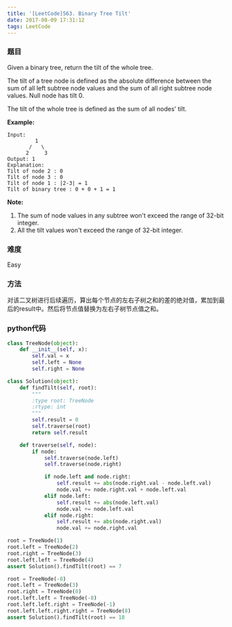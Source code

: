 ```yaml
---
title: '[LeetCode]563. Binary Tree Tilt'
date: 2017-08-09 17:31:12
tags: LeetCode
---
```


### 题目
Given a binary tree, return the tilt of the whole tree.

The tilt of a tree node is defined as the absolute difference between the sum of all left subtree node values and the sum of all right subtree node values. Null node has tilt 0.

The tilt of the whole tree is defined as the sum of all nodes' tilt.

**Example:**
```
Input: 
         1
       /   \
      2     3
Output: 1
Explanation: 
Tilt of node 2 : 0
Tilt of node 3 : 0
Tilt of node 1 : |2-3| = 1
Tilt of binary tree : 0 + 0 + 1 = 1
```
**Note:**
1. The sum of node values in any subtree won't exceed the range of 32-bit integer.
2. All the tilt values won't exceed the range of 32-bit integer.

### 难度
Easy

### 方法
对该二叉树进行后续遍历，算出每个节点的左右子树之和的差的绝对值，累加到最后的result中。然后将节点值替换为左右子树节点值之和。

### python代码
```python
class TreeNode(object):
    def __init__(self, x):
        self.val = x
        self.left = None
        self.right = None

class Solution(object):
    def findTilt(self, root):
        """
        :type root: TreeNode
        :rtype: int
        """
        self.result = 0
        self.traverse(root)
        return self.result

    def traverse(self, node):
        if node:
            self.traverse(node.left)
            self.traverse(node.right)

            if node.left and node.right:
                self.result += abs(node.right.val - node.left.val)
                node.val += node.right.val + node.left.val
            elif node.left:
                self.result += abs(node.left.val)
                node.val += node.left.val
            elif node.right:
                self.result += abs(node.right.val)
                node.val += node.right.val

root = TreeNode(1)
root.left = TreeNode(2)
root.right = TreeNode(3)
root.left.left = TreeNode(4)
assert Solution().findTilt(root) == 7

root = TreeNode(-8)
root.left = TreeNode(3)
root.right = TreeNode(0)
root.left.left = TreeNode(-8)
root.left.left.right = TreeNode(-1)
root.left.left.right.right = TreeNode(8)
assert Solution().findTilt(root) == 18
```